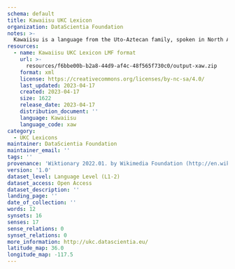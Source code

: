 ```yaml
---
schema: default
title: Kawaiisu UKC Lexicon
organization: DataScientia Foundation
notes: >-
  Kawaiisu is a language from the Uto-Aztecan family, spoken in North America. The UKC Lexicon of Kawaiisu is represented as a lexico-semantic network. It consists of words, word senses, synsets, as well as sense-level and synset-level relationships.
resources:
  - name: Kawaiisu UKC Lexicon LMF format
    url: >-
      resources/f6bbe00b-b2a8-44d9-af4c-48f565f730c0/output-xaw.zip
    format: xml
    license: https://creativecommons.org/licenses/by-nc-sa/4.0/
    last_updated: 2023-04-17
    created: 2023-04-17
    size: 1622
    release_date: 2023-04-17
    distribution_document: ''
    language: Kawaiisu
    language_code: xaw
category:
  - UKC Lexicons
maintainer: DataScientia Foundation
maintainer_email: ''
tags: ''
provenance: 'Wiktionary 2022.01. by Wikimedia Foundation (http://en.wiktionary.org); CogNet 2.1 by Khuyagbaatar Batsuren, National University of Mongolia (http://cognet.ukc.disi.unitn.it); Native Languages of the Americas 2021.11. by Laura Redish and Orrin Lewis (http://www.native-languages.org); Princeton WordNet 2.1 by Princeton University (https://wordnet.princeton.edu)'
version: '1.0'
dataset_level: Language Level (L1-2)
dataset_access: Open Access
dataset_description: ''
landing_page: ''
date_of_collection: ''
words: 12
synsets: 16
senses: 17
sense_relations: 0
synset_relations: 0
more_information: http://ukc.datascientia.eu/
latitude_map: 36.0
longitude_map: -117.5
---
```

